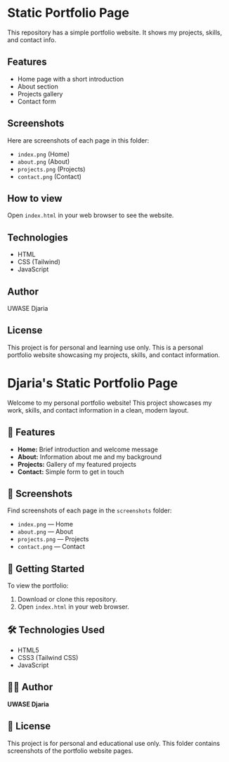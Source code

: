 
# Static Portfolio Page

This repository has a simple portfolio website. It shows my projects, skills, and contact info.

## Features
- Home page with a short introduction
- About section
- Projects gallery
- Contact form

## Screenshots
Here are screenshots of each page in this folder:
- `index.png` (Home)
- `about.png` (About)
- `projects.png` (Projects)
- `contact.png` (Contact)

## How to view
Open `index.html` in your web browser to see the website.

## Technologies
- HTML
- CSS (Tailwind)
- JavaScript

## Author
UWASE Djaria

## License
This project is for personal and learning use only.
This is a personal portfolio website showcasing my projects, skills, and contact information.
# Djaria's Static Portfolio Page

Welcome to my personal portfolio website! This project showcases my work, skills, and contact information in a clean, modern layout.

## 🌟 Features
- **Home:** Brief introduction and welcome message
- **About:** Information about me and my background
- **Projects:** Gallery of my featured projects
- **Contact:** Simple form to get in touch

## 📸 Screenshots
Find screenshots of each page in the `screenshots` folder:
- `index.png` — Home
- `about.png` — About
- `projects.png` — Projects
- `contact.png` — Contact

## 🚀 Getting Started
To view the portfolio:
1. Download or clone this repository.
2. Open `index.html` in your web browser.

## 🛠️ Technologies Used
- HTML5
- CSS3 (Tailwind CSS)
- JavaScript

## 👩‍💻 Author
**UWASE Djaria**

## 📄 License
This project is for personal and educational use only.
This folder contains screenshots of the portfolio website pages.
